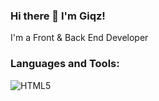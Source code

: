 ### Hi there 👋 I'm Giqz!

I'm a Front & Back End Developer 

### Languages and Tools:
<img src="https://skillicons.dev/icons?i=js,html,css,tailwind,lua,nodejs,mysql,react" alt="HTML5" /></a>

